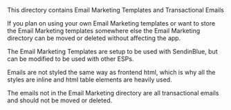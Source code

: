 This directory contains Email Marketing Templates and Transactional Emails

If you plan on using your own Email Marketing templates or want to store
the Email Marketing templates somewhere else the Email Marketing
directory can be moved or deleted without affecting the app.

The Email Marketing Templates are setup to be used with SendinBlue, but can be modified
to be used with other ESPs.

Emails are not styled the same way as frontend html, which is why
all the styles are inline and html table elements are heavily used.

The emails not in the Email Marketing directory are all transactional
emails and should not be moved or deleted.
